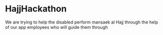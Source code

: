 # HajjHackathon
We are trying to help the disabled perform mansaek al Hajj through the help of our app employees who will guide them through
